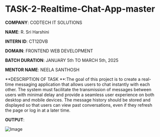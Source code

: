 # TASK-2-Realtime-Chat-App-master

**COMPANY**: CODTECH IT SOLUTIONS

**NAME**:  R. Sri Harshini

**INTERN ID**: CT12DVB

**DOMAIN**: FRONTEND WEB DEVELOPMENT

**BATCH DURATION**: JANUARY 5th TO MARCH 5th, 2025

**MENTOR NAME**: NEELA SANTHOSH

**DESCRIPTION OF TASK **:The goal of this project is to create a real-time messaging application that allows users to chat instantly with each other. The system must facilitate the transmission of messages between users with minimal delay and provide a seamless user experience on both desktop and mobile devices. The message history should be stored and displayed so that users can view past conversations, even if they refresh the page or log in at a later time.


**OUTPUT**:  

![Image](https://github.com/user-attachments/assets/9f2da55e-af4c-48ef-b1df-4b5298bdad2b)
